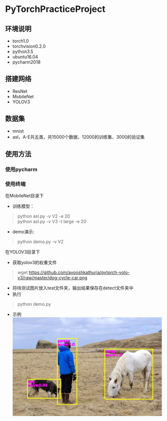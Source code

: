 # PyTorchPracticeProject
## 环境说明
* torch1.0
* torchvision0.2.0
* python3.5
* ubuntu16.04
* pycharm2018
## 搭建网络
* ResNet
* MobileNet
* YOLOV3
## 数据集
* mnist
* asl，A-E共五类，共15000个数据，12000的训练集、3000的验证集
## 使用方法
### 使用pycharm
### 使用终端
在MobileNet目录下
* 训练模型：
> python asl.py -v V2 -e 20  
> python asl.py -v V3 -t large -e 20
* demo演示: 
> python demo.py -v V2

在YOLOV3目录下   
* 获取yolov3的权重文件   
> wget https://github.com/ayooshkathuria/pytorch-yolo-v3/raw/master/dog-cycle-car.png
* 将待测试图片放入test文件夹，输出结果保存在detect文件夹中  
* 执行  
> python demo.py
* 示例  
![image](https://github.com/AishuaiYao/PyTorch/blob/master/YOLOV3/detect/person.jpg)


